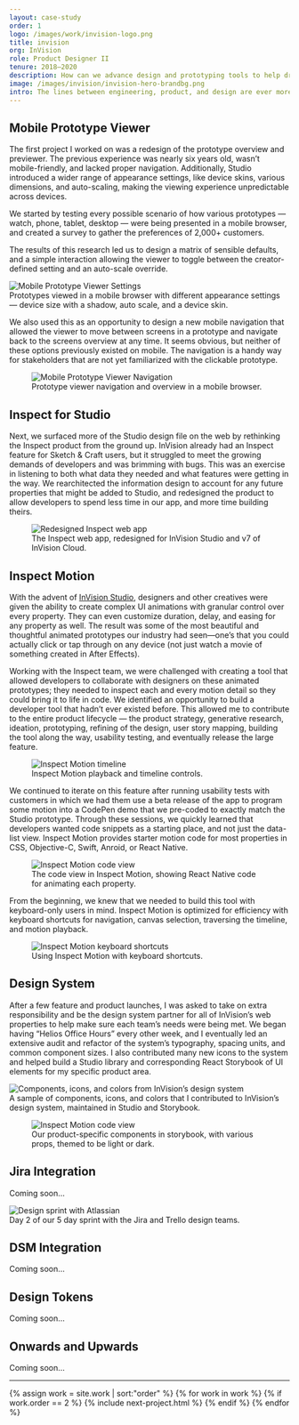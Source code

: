 ```yaml
---
layout: case-study
order: 1
logo: /images/work/invision-logo.png
title: invision
org: InVision
role: Product Designer II
tenure: 2018–2020
description: How can we advance design and prototyping tools to help drive whole-team collaboration for software teams around the world? My work at InVision involved rethinking the entire developer experience, conducting research sessions with the industry’s leading software teams, evolving our design system, and prototyping new products while improving existing features.
image: /images/invision/invision-hero-brandbg.png
intro: The lines between engineering, product, and design are ever more blurred, and every product org operates uniquely. The best part of working at InVision was talking with all of these various design teams, learning what was and wasn’t working for them, and challenging ourselves to build systems and tools to push the software industry forward.
---
```


<div class="c-grid__half">
  <h2>Mobile Prototype Viewer</h2>
  <article class="c-grid__mt c-text-format">
    <p>The first project I worked on was a redesign of the prototype overview and previewer. The previous experience was nearly six years old, wasn’t mobile-friendly, and lacked proper navigation. Additionally, Studio introduced a wider range of appearance settings, like device skins, various dimensions, and auto-scaling, making the viewing experience unpredictable across devices.</p>
    <p>We started by testing every possible scenario of how various prototypes — watch, phone, tablet, desktop — were being presented in a mobile browser, and created a survey to gather the preferences of 2,000+ customers.</p>
    <p>The results of this research led us to design a matrix of sensible defaults, and a simple interaction allowing the viewer to toggle between the creator-defined setting and an auto-scale override.</p>
  </article>
</div>
<img class="c-media" src="../../images/invision/invision-mobile-dv@2x.png" alt="Mobile Prototype Viewer Settings">
<figcaption>Prototypes viewed in a mobile browser with different appearance settings — device size with a shadow, auto scale, and a device skin.</figcaption>

<div class="c-grid__half">
  <div></div>
  <article class="c-grid__mt c-text-format">
    <p>We also used this as an opportunity to design a new mobile navigation that allowed the viewer to move between screens in a prototype and navigate back to the screens overview at any time. It seems obvious, but neither of these options previously existed on mobile. The navigation is a handy way for stakeholders that are not yet familiarized with the clickable prototype.</p>
  </article>
</div>
<figure>
  <picture>
    <source media="(min-width: 32em)" srcset="../../images/invision/invision-mobile-nav@2x.png"/>
    <img class="c-media" src="../../images/invision/invision-mobile-nav.png" alt="Mobile Prototype Viewer Navigation"/>
  </picture>
  <figcaption>Prototype viewer navigation and overview in a mobile browser.</figcaption>
</figure>

<div class="c-grid__half">
  <h2>Inspect for Studio</h2>
  <article class="c-grid__mt c-text-format">
    <p>Next, we surfaced more of the Studio design file on the web by rethinking the Inspect product from the ground up. InVision already had an Inspect feature for Sketch &amp; Craft users, but it struggled to meet the growing demands of developers and was brimming with bugs. This was an exercise in listening to both what data they needed and what features were getting in the way. We rearchitected the information design to account for any future properties that might be added to Studio, and redesigned the product to allow developers to spend less time in our app, and more time building theirs.</p>
  </article>
</div>
<figure>
  <picture>
    <source media="(min-width: 32em)" srcset="../../images/invision/inspect-studio@2x.gif"/>
    <img class="c-media c-media--padding" src="../../images/invision/inspect-studio.gif" alt="Redesigned Inspect web app"/>
  </picture>
  <figcaption>The Inspect web app, redesigned for InVision Studio and v7 of InVision Cloud.</figcaption>
</figure>

<div class="c-grid__half">
  <h2>Inspect Motion</h2>
  <article class="c-grid__mt c-text-format">
    <p>With the advent of <a href="https://www.invisionapp.com/studio" target="_blank">InVision Studio</a>, designers and other creatives were given the ability to create complex UI animations with granular control over every property. They can even customize duration, delay, and easing for any property as well. The result was some of the most beautiful and thoughtful animated prototypes our industry had seen—one’s that you could actually click or tap through on any device (not just watch a movie of something created in After Effects).</p>
    <p>Working with the Inspect team, we were challenged with creating a tool that allowed developers to collaborate with designers on these animated prototypes; they needed to inspect each and every motion detail so they could bring it to life in code. We identified an opportunity to build a developer tool that hadn’t ever existed before. This allowed me to contribute to the entire product lifecycle — the product strategy, generative research, ideation, prototyping, refining of the design, user story mapping, building the tool along the way, usability testing, and eventually release the large feature.</p>
  </article>
</div>
<figure>
  <picture>
    <source media="(min-width: 32em)" srcset="../../images/invision/inspect-motion-timeline@2x.gif"/>
    <img class="c-media c-media--padding" src="../../images/invision/inspect-motion-timeline.gif" alt="Inspect Motion timeline"/>
  </picture>
  <figcaption>Inspect Motion playback and timeline controls.</figcaption>
</figure>

<div class="c-grid__half">
  <div></div>
  <article class="c-grid__mt c-text-format">
    <p>We continued to iterate on this feature after running usability tests with customers in which we had them use a beta release of the app to program some motion into a CodePen demo that we pre-coded to exactly match the Studio prototype. Through these sessions, we quickly learned that developers wanted code snippets as a starting place, and not just the data-list view. Inspect Motion provides starter motion code for most properties in CSS, Objective-C, Swift, Anroid, or React Native.</p>
  </article>
</div>
<figure>
  <picture>
    <source media="(min-width: 32em)" srcset="../../images/invision/inspect-motion-code@2x.gif"/>
    <img class="c-media c-media--padding" src="../../images/invision/inspect-motion-code.gif" alt="Inspect Motion code view"/>
  </picture>
  <figcaption>The code view in Inspect Motion, showing React Native code for animating each property.</figcaption>
</figure>

<div class="c-grid__half">
  <div></div>
  <article class="c-grid__mt c-text-format">
    <p>From the beginning, we knew that we needed to build this tool with keyboard-only users in mind. Inspect Motion is optimized for efficiency with keyboard shortcuts for navigation, canvas selection, traversing the timeline, and motion playback.</p>
  </article>
</div>
<figure>
  <picture>
    <source media="(min-width: 32em)" srcset="../../images/invision/inspect-motion-keyboardshortcuts@2x.gif"/>
    <img class="c-media c-media--padding" src="../../images/invision/inspect-motion-keyboardshortcuts.gif" alt="Inspect Motion keyboard shortcuts"/>
  </picture>
  <figcaption>Using Inspect Motion with keyboard shortcuts.</figcaption>
</figure>

<div class="c-grid__half">
  <h2>Design System</h2>
  <article class="c-grid__mt c-text-format">
    <p>After a few feature and product launches, I was asked to take on extra responsibility and be the design system partner for all of InVision’s web properties to help make sure each team’s needs were being met. We began having “Helios Office Hours” every other week, and I eventually led an extensive audit and refactor of the system’s typography, spacing units, and common component sizes. I also contributed many new icons to the system and helped build a Studio library and corresponding React Storybook of UI elements for my specific product area.</p>
  </article>
</div>
<img class="c-media" src="../../images/invision/inspect-components@2x.png" alt="Components, icons, and colors from InVision’s design system">
<figcaption>A sample of components, icons, and colors that I contributed to InVision’s design system, maintained in Studio and Storybook.</figcaption>
<figure>
  <picture>
    <source media="(min-width: 32em)" srcset="../../images/invision/storybook-icon-button-tooltip@2x.gif"/>
    <img class="c-media c-media--padding" src="../../images/invision/storybook-icon-button-tooltipstorybook-icon-button-tooltip.gif" alt="Inspect Motion code view"/>
  </picture>
  <figcaption>Our product-specific components in storybook, with various props, themed to be light or dark.</figcaption>
</figure>


<div class="c-grid__half">
  <h2>Jira Integration</h2>
  <article class="c-grid__mt c-text-format">
    <p>Coming soon&hellip;</p>
  </article>
</div>
<img class="c-media" src="../../images/invision/jira-integration-sprint.jpg" alt="Design sprint with Atlassian">
<figcaption>Day 2 of our 5 day sprint with the Jira and Trello design teams.</figcaption>

<div class="c-grid__half">
  <h2>DSM Integration</h2>
  <article class="c-grid__mt c-text-format">
    <p>Coming soon&hellip;</p>
  </article>
</div>

<div class="c-grid__half">
  <h2>Design Tokens</h2>
  <article class="c-grid__mt c-text-format">
    <p>Coming soon&hellip;</p>
  </article>
</div>

<div class="c-grid__half">
  <h2>Onwards and Upwards</h2>
  <article class="c-grid__mt c-text-format">
    <p>Coming soon&hellip;</p>
  </article>
</div>

<hr>

{% assign work = site.work | sort:"order" %}
{% for work in work %}
{% if work.order == 2 %}
{% include next-project.html %}
{% endif %}
{% endfor %}
